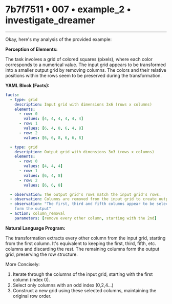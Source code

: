 # 7b7f7511 • 007 • example_2 • investigate_dreamer

---
Okay, here's my analysis of the provided example:

**Perception of Elements:**

The task involves a grid of colored squares (pixels), where each color corresponds to a numerical value. The input grid appears to be transformed into a smaller output grid by removing columns. The colors and their relative positions within the rows seem to be preserved during the transformation.

**YAML Block (Facts):**



```yaml
facts:
  - type: grid
    description: Input grid with dimensions 3x6 (rows x columns)
    elements:
      - row: 0
        values: [4, 4, 4, 4, 4, 4]
      - row: 1
        values: [6, 4, 8, 6, 4, 8]
      - row: 2
        values: [6, 6, 8, 6, 6, 8]

  - type: grid
    description: Output grid with dimensions 3x3 (rows x columns)
    elements:
      - row: 0
        values: [4, 4, 4]
      - row: 1
        values: [6, 4, 8]
      - row: 2
        values: [6, 6, 8]

  - observation: The output grid's rows match the input grid's rows.
  - observation: Columns are removed from the input grid to create output
  - observation: "The first, third and fifth columns appear to be selected to
    form the output"
  - action: column_removal
    parameters: [remove every other column, starting with the 2nd]
```



**Natural Language Program:**

The transformation extracts every other column from the input grid, starting from the first column. It's equivalent to keeping the first, third, fifth, etc. columns and discarding the rest. The remaining columns form the output grid, preserving the row structure.

More Concisely:

1.  Iterate through the columns of the input grid, starting with the first column (index 0).
2.  Select only columns with an odd index (0,2,4...)
3.  Construct a new grid using these selected columns, maintaining the original row order.

